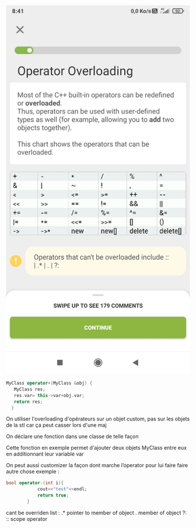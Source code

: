 ![OperatorsOverloading.jpg](OperatorsOverloading.jpg)

```cpp
MyClass operator+(MyClass &obj) {
   MyClass res;
   res.var= this->var+obj.var;
   return res; 
  }
```
On utiliser l'overloading d'opérateurs sur un objet custom, pas sur les objets de la stl car ça peut casser lors d'une maj

On déclare une fonction dans une classe de telle façon

Cette fonction en exemple permet d'ajouter deux objets MyClass entre eux en additionnant leur variable var

On peut aussi customizer la façon dont marche l’operator pour lui faire faire autre chose exemple :

```cpp
bool operator-(int i){
            cout<<"test"<<endl;
            return true;
        }
```

cant be overriden list : 
.* pointer to member of object
. member of object 
?: 
:: scope operator